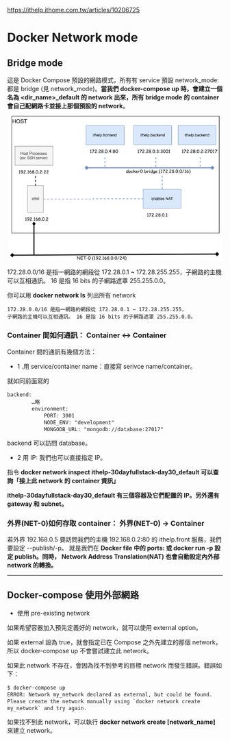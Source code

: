 
https://ithelp.ithome.com.tw/articles/10206725

# Docker Network mode

## Bridge mode
這是 Docker Compose 預設的網路模式，所有有 service 預設 network_mode: 都是 bridge (見 network_mode)。**當我們 docker-compose up 時，會建立一個名為 <dir_name>_default 的 network 出來，所有 bridge mode 的 container 會自己配網路卡並接上那個預設的 network**。

<img src="https://github.com/daniel-qa/Docker-Compose/blob/main/%E7%B6%B2%E8%B7%AF/docker_network.png?raw=true" >

172.28.0.0/16 是指一網路的網段從 172.28.0.1 ~ 172.28.255.255，子網路的主機可以互相通訊。 16 是指 16 bits 的子網路遮罩 255.255.0.0。

你可以用 **docker network ls** 列出所有 network


```
172.28.0.0/16 是指一網路的網段從 172.28.0.1 ~ 172.28.255.255，
子網路的主機可以互相通訊。 16 是指 16 bits 的子網路遮罩 255.255.0.0。
```

### Container 間如何通訊： Container <-> Container

Container 間的通訊有幾個方法：

* 1 .用 service/container name：直接寫 serivce name/container。

就如同前面寫的
```
backend:
        …略
        environment:
            PORT: 3001
            NODE_ENV: "development"
            MONGODB_URL: "mongodb://database:27017"
```
backend 可以訪問 database。

* 2 用 IP: 我們也可以直接指定 IP。

指令 **docker network inspect ithelp-30dayfullstack-day30_default 可以查詢「接上此 network 的 container 資訊」**

**ithelp-30dayfullstack-day30_default 有三個容器及它們配置的 IP。另外還有 gateway 和 subnet。**


### 外界(NET-0)如何存取 container： 外界(NET-0) -> Container

若外界 192.168.0.5 要訪問我們的主機 192.168.0.2:80 的 ithelp.front 服務，我們要設定 --publish/-p。
就是我們在 **Docker file 中的 ports: 或 docker run -p 設定 publish。同時， Network Address Translation(NAT) 也會自動設定內外部 network 的轉換。**



***
## Docker-compose 使用外部網路


* 使用 pre-existing network

如果希望容器加入預先定義好的 network，就可以使用 external option。

如果 external 設為 true，就會指定已在 Compose 之外先建立的那個 network，所以 docker-compose up 不會嘗試建立此 network。

如果此 network 不存在，會因為找不到參考的目標 network 而發生錯誤。錯誤如下：

```
$ docker-compose up
ERROR: Network my_network declared as external, but could be found. Please create the network manually using `docker network create my_network` and try again.
```
如果找不到此 network，可以執行 **docker network create [network_name]** 來建立 network。
